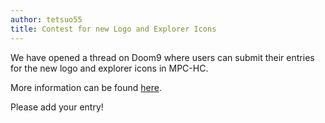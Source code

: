 ```yaml
---
author: tetsuo55
title: Contest for new Logo and Explorer Icons
---
```


We have opened a thread on Doom9 where users can submit their entries
for the new logo and explorer icons in MPC-HC.

More information can be found [here](http://forum.doom9.org/showthread.php?p=1433975#post1433975).

Please add your entry!
